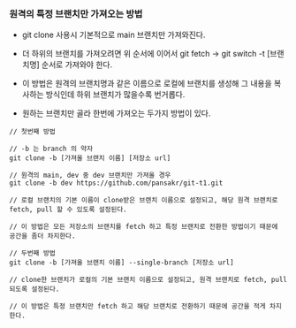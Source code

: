 ### 원격의 특정 브랜치만 가져오는 방법

* git clone 사용시 기본적으로 main 브랜치만 가져와진다.

* 더 하위의 브랜치를 가져오려면 위 순서에 이어서 git fetch -> git switch -t [브랜치명] 순서로 가져와야 한다.

* 이 방법은 원격의 브랜치명과 같은 이름으로 로컬에 브랜치를 생성해 그 내용을 복사하는 방식인데 하위 브랜치가 많을수록 번거롭다. 

* 원하는 브랜치만 골라 한번에 가져오는 두가지 방법이 있다.

```
// 첫번째 방법

// -b 는 branch 의 약자
git clone -b [가져올 브랜치 이름] [저장소 url]

// 원격의 main, dev 중 dev 브랜치만 가져올 경우 
git clone -b dev https://github.com/pansakr/git-t1.git

// 로컬 브랜치의 기본 이름이 clone받은 브랜치 이름으로 설정되고, 해당 원격 브랜치로 fetch, pull 할 수 있도록 설정된다.

// 이 방법은 모든 저장소의 브랜치를 fetch 하고 특정 브랜치로 전환한 방법이기 때문에 공간을 좀더 차지한다.
```

```
// 두번째 방법
git clone -b [가져올 브랜치 이름] --single-branch [저장소 url]

// clone한 브랜치가 로컬의 기본 브랜치 이름으로 설정되고, 원격 브랜치로 fetch, pull 되도록 설정된다.

// 이 방법은 특정 브랜치만 fetch 하고 해당 브랜치로 전환하기 때문에 공간을 적게 차지한다. 
```
